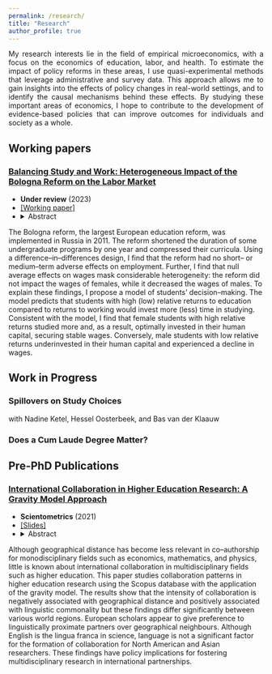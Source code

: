 ```yaml
---
permalink: /research/
title: "Research"
author_profile: true
---
```


<p align="justify">  
My research interests lie in the field of empirical microeconomics, with a focus on the economics of education, labor, and health. To estimate the impact of policy reforms in these areas, I use quasi-experimental methods that leverage administrative and survey data. This approach allows me to gain insights into the effects of policy changes in real-world settings, and to identify the causal mechanisms behind these effects. By studying these important areas of economics, I hope to contribute to the development of evidence-based policies that can improve outcomes for individuals and society as a whole.
</p>

## Working papers 

### [Balancing Study and Work: Heterogeneous Impact of the Bologna Reform on the Labor Market](https://stnavdeev.github.io/Avdeev_Bologna.pdf)

- **Under review** (2023)
- [[Working paper]](https://stnavdeev.github.io/Avdeev_Bologna.pdf)
- <details>
    <summary> Abstract </summary>
    <br>
    <p align="justify">  
The Bologna reform, the largest European education reform, was implemented in Russia in 2011. The reform shortened the duration of some undergraduate programs by one year and compressed their curricula. Using a difference–in–differences design, I find that the reform had no short– or medium–term adverse effects on employment. Further, I find that null average effects on wages mask considerable heterogeneity: the reform did not impact the wages of females, while it decreased the wages of males. To explain these findings, I propose a model of students’ decision–making. The model predicts that students with high (low) relative returns to education compared to returns to working would invest more (less) time in studying. Consistent with the model, I find that female students with high relative returns studied more and, as a result, optimally invested in their human capital, securing stable wages. Conversely, male students with low relative returns underinvested in their human capital and experienced a decline in wages. 
     </p>
     </details> 

## Work in Progress

### Spillovers on Study Choices

with Nadine Ketel, Hessel Oosterbeek, and Bas van der Klaauw

### Does a Cum Laude Degree Matter?

## Pre-PhD Publications

### [International Collaboration in Higher Education Research: A Gravity Model Approach](https://stnavdeev.github.io/Avdeev_Collaboration.pdf)

- **Scientometrics** (2021)
- [[Slides]](https://stnavdeev.github.io/Avdeev_Collaboration_Presentation.pdf)
- <details>
    <summary> Abstract </summary>
    <br>
    <p align="justify">  
Although geographical distance has become less relevant in co–authorship for monodisciplinary fields such as economics, mathematics, and physics, little is known about international collaboration in multidisciplinary fields such as higher education. This paper studies collaboration patterns in higher education research using the Scopus database with the application of the gravity model. The results show that the intensity of collaboration is negatively associated with geographical distance and positively associated with linguistic commonality but these findings differ significantly between various world regions. European scholars appear to give preference to linguistically proximate partners over geographical neighbours. Although English is the lingua franca in science, language is not a significant factor for the formation of collaboration for North American and Asian researchers. These findings have policy implications for fostering multidisciplinary research in international partnerships.
     </p>
     </details> 

